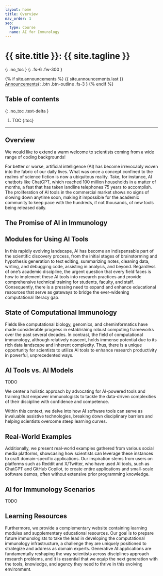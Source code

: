 ```yaml
---
layout: home
title: Overview
nav_order: 1
seo:
  type: Course
  name: AI for Immunology
---
```


# {{ site.title }}: {{ site.tagline }}
{: .no_toc }
{: .fs-6 .fw-300 }

{% if site.announcements %}
{{ site.announcements.last }}
[Announcements](announcements.md){: .btn .btn-outline .fs-3 }
{% endif %}


## Table of contents
{: .no_toc .text-delta }

1. TOC
{:toc}

---

## Overview
We would like to extend a warm welcome to scientists coming from a wide range of coding backgrounds!

For better or worse, artificial intelligence (AI) has become irrevocably woven into the fabric of our daily lives. What was once a concept confined to the realms of science fiction is now a ubiquitous reality. Take, for instance, AI chatbots like ChatGPT, which reached 100 million households in a matter of months, a feat that has taken landline telephones 75 years to accomplish. The proliferation of AI tools in the commercial market shows no signs of slowing down anytime soon, making it impossible for the academic community to keep pace with the hundreds, if not thousands, of new tools being released daily.


## The Promise of AI in Immunology


## Modules for Using AI Tools

In this rapidly evolving landscape, AI has become an indispensable part of the scientific discovery process, from the initial stages of brainstorming and hypothesis generation to text editing, summarizing notes, cleaning data, writing, and debugging code, assisting in analysis, and beyond. Regardless of one’s academic discipline, the urgent question that every field faces is how to implement these AI tools into research practices and provide comprehensive technical training for students, faculty, and staff. Consequently, there is a pressing need to expand and enhance educational resources that serve as gateways to bridge the ever-widening computational literacy gap. 



## State of Computational Immunology

Fields like computational biology, genomics, and cheminformatics have made considerable progress in establishing robust computing frameworks over the past several decades. In contrast, the field of computational immunology, although relatively nascent, holds immense potential due to its rich data landscape and inherent complexity. Thus, there is a unique opportunity for scientists to utilize AI tools to enhance research productivity in powerful, unprecedented ways.


## AI Tools vs. AI Models

TODO

We center a holistic approach by advocating for AI-powered tools and training that empower immunologists to tackle the data-driven complexities of their discipline with confidence and competence. 

Within this context, we delve into how AI software tools can serve as invaluable assistive technologies, breaking down disciplinary barriers and helping scientists overcome steep learning curves. 

## Real-World Examples

Additionally, we present real-world examples gathered from various social media platforms, showcasing how scientists can leverage these instances to craft domain-specific applications. Our inspiration stems from users on platforms such as Reddit and X/Twitter, who have used AI tools, such as ChatGPT and GitHub Copilot, to create entire applications and small-scale software demos, often without extensive prior programming knowledge.


## AI for Immunology Scenarios

 TODO

## Learning Resources

Furthermore, we provide a complementary website containing learning modules and supplementary educational resources. Our goal is to prepare future immunologists to take the lead in developing the computational immunology infrastructure, a challenge they are uniquely positioned to strategize and address as domain experts. Generative AI applications are fundamentally reshaping the way scientists across disciplines approach research problems, and it is essential that we equip the next generation with the tools, knowledge, and agency they need to thrive in this evolving environment.